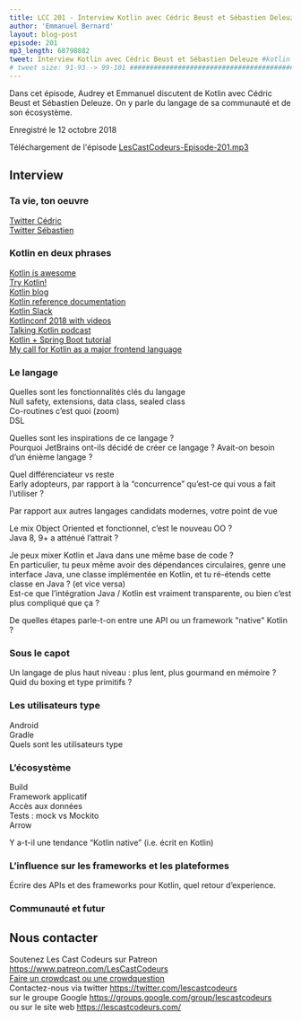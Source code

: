 ```yaml
---
title: LCC 201 - Interview Kotlin avec Cédric Beust et Sébastien Deleuze
author: 'Emmanuel Bernard'
layout: blog-post
episode: 201
mp3_length: 68798882
tweet: Interview Kotlin avec Cédric Beust et Sébastien Deleuze #kotlin
# tweet size: 91-93 -> 99-101 #######################################################################
---
```

Dans cet épisode, Audrey et Emmanuel discutent de Kotlin avec Cédric Beust et Sébastien Deleuze. On y parle du langage de sa communauté et de son écosystème.

Enregistré le 12 octobre 2018

Téléchargement de l'épisode [LesCastCodeurs-Episode-201.mp3](https://traffic.libsyn.com/lescastcodeurs/LesCastCodeurs-Episode-201.mp3)

## Interview

### Ta vie, ton oeuvre

[Twitter Cédric](https://twitter.com/cbeust)  
[Twitter Sébastien](https://twitter.com/sdeleuze)  

### Kotlin en deux phrases

[Kotlin is awesome](https://kotlin.link/)  
[Try Kotlin!](https://try.kotlinlang.org)  
[Kotlin blog](https://blog.jetbrains.com/kotlin/)  
[Kotlin reference documentation](https://kotlinlang.org/docs/reference/)  
[Kotlin Slack](https://kotlinslack.herokuapp.com/)  
[Kotlinconf 2018 with videos](https://kotlinconf.com/)  
[Talking Kotlin podcast](http://talkingkotlin.com/)  
[Kotlin + Spring Boot tutorial](https://spring.io/guides/tutorials/spring-boot-kotlin/)  
[My call for Kotlin as a major frontend language](https://gist.github.com/sdeleuze/0da8c3d6a43c659977a16e017020503b)  


### Le langage

Quelles sont les fonctionnalités clés du langage  
Null safety, extensions, data class, sealed class  
Co-routines c’est quoi (zoom)  
DSL  

Quelles sont les inspirations de ce langage ?  
Pourquoi JetBrains ont-ils décidé de créer ce langage ? Avait-on besoin d’un énième langage ?  

Quel différenciateur vs reste  
Early adopteurs, par rapport à la “concurrence” qu’est-ce qui vous a fait l’utiliser ?  

Par rapport aux autres langages candidats modernes, votre point de vue  

Le mix Object Oriented et fonctionnel, c’est le nouveau OO ?  
Java 8, 9+ a atténué l’attrait ?  

Je peux mixer Kotlin et Java dans une même base de code ?  
En particulier, tu peux même avoir des dépendances circulaires, genre une interface Java, une classe implémentée en Kotlin, et tu ré-étends cette classe en Java ? (et vice versa)  
Est-ce que l’intégration Java / Kotlin est vraiment transparente, ou bien c’est plus compliqué que ça ?  

De quelles étapes parle-t-on entre une API ou un framework "native" Kotlin ?

### Sous le capot

Un langage de plus haut niveau : plus lent, plus gourmand en mémoire ?  
Quid du boxing et type primitifs ?  

### Les utilisateurs type

Android  
Gradle  
Quels sont les utilisateurs type  

### L’écosystème

Build  
Framework applicatif  
Accès aux données  
Tests : mock vs Mockito  
Arrow  

Y a-t-il une tendance “Kotlin native” (i.e. écrit en Kotlin)  

### L’influence sur les frameworks et les plateformes

Écrire des APIs et des frameworks pour Kotlin, quel retour d’experience.  

### Communauté et futur


## Nous contacter

Soutenez Les Cast Codeurs sur Patreon <https://www.patreon.com/LesCastCodeurs>  
[Faire un crowdcast ou une crowdquestion](https://lescastcodeurs.com/crowdcasting/)  
Contactez-nous via twitter <https://twitter.com/lescastcodeurs>  
sur le groupe Google <https://groups.google.com/group/lescastcodeurs>  
ou sur le site web <https://lescastcodeurs.com/>
